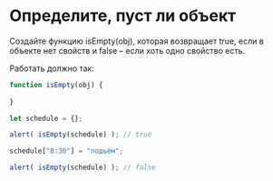 # Определите, пуст ли объект

Создайте функцию isEmpty(obj), которая возвращает true, 
если в объекте нет свойств и false – если хоть одно свойство есть.

Работать должно так:
```js
function isEmpty(obj) {
 
}

let schedule = {};

alert( isEmpty(schedule) ); // true

schedule["8:30"] = "подъём";

alert( isEmpty(schedule) ); // false
```
